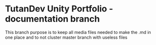 # TutanDev Unity Portfolio - documentation branch

This branch purpose is to keep all media files needed to make the .md in one place and to not cluster master branch with useless files
